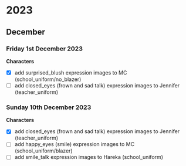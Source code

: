 # 2023
## December
### Friday 1st December 2023
**Characters**

- [x] add surprised_blush expression images to MC (school_uniform/no_blazer)
- [ ] add closed_eyes (frown and sad talk) expression images to Jennifer (teacher_uniform)
### Sunday 10th December 2023
**Characters**
- [x] add closed_eyes (frown and sad talk) expression images to Jennifer (teacher_uniform)
- [ ] add happy_eyes (smile) expression images to MC (school_uniform/blazer)
- [ ] add smile_talk expression images to Hareka (school_uniform)